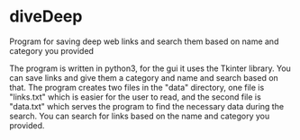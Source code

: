 # diveDeep
Program for saving deep web links and search them based on name and category you provided

The program is written in python3, for the gui it uses the Tkinter library.
You can save links and give them a category and name and search based on that.
The program creates two files in the "data" directory, one file is "links.txt" which is easier for the user to read, and the second file 
is "data.txt" which serves the program to find the necessary data during the search. You can search for links based on the name and category you provided.
